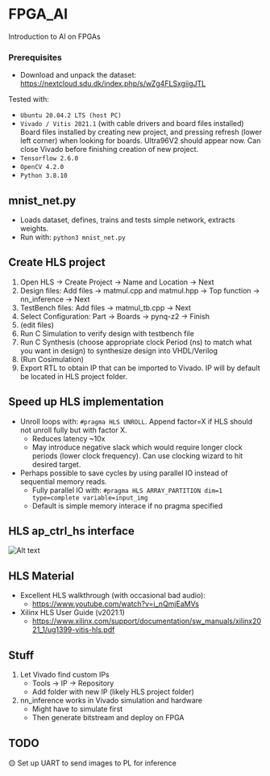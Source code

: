 # FPGA_AI
Introduction to AI on FPGAs

### Prerequisites
- Download and unpack the dataset: https://nextcloud.sdu.dk/index.php/s/wZg4FLSxgiigJTL

Tested with:
- `Ubuntu 20.04.2 LTS (host PC)`
- `Vivado / Vitis 2021.1` (with cable drivers and board files installed)
Board files installed by creating new project, and pressing refresh (lower left corner) when looking for boards. Ultra96V2 should appear now. Can close Vivado before finishing creation of new project. 
- `Tensorflow 2.6.0`
- `OpenCV 4.2.0`
- `Python 3.8.10`

## mnist_net.py
- Loads dataset, defines, trains and tests simple network, extracts weights.
- Run with: `python3 mnist_net.py`


## Create HLS project
1. Open HLS -> Create Project -> Name and Location -> Next
2. Design files: Add files -> matmul.cpp and matmul.hpp -> Top function -> nn_inference -> Next
3. TestBench files: Add files -> matmul_tb.cpp -> Next
4. Select Configuration: Part -> Boards -> pynq-z2 -> Finish
5. (edit files)
6. Run C Simulation to verify design with testbench file
7. Run C Synthesis (choose appropriate clock Period (ns) to match what you want in design) to synthesize design into VHDL/Verilog
8. (Run Cosimulation)
9. Export RTL to obtain IP that can be imported to Vivado. IP will by default be located in HLS project folder.


## Speed up HLS implementation
- Unroll loops with: `#pragma HLS UNROLL`. Append factor=X if HLS should not unroll fully but with factor X.
   - Reduces latency ~10x
   - May introduce negative slack which would require longer clock periods (lower clock frequency). Can use clocking wizard to hit desired target.
- Perhaps possible to save cycles by using parallel IO instead of sequential memory reads.
   - Fully parallel IO with: `#pragma HLS ARRAY_PARTITION dim=1 type=complete variable=input_img`
   - Default is simple memory interace if no pragma specified


## HLS ap_ctrl_hs interface
![Alt text](https://github.com/nhma20/FPGA_AI/blob/main/pictures/interface.png?raw=true)

## HLS Material
- Excellent HLS walkthrough (with occasional bad audio):
   - https://www.youtube.com/watch?v=i_nQmjEaMVs
- Xilinx HLS User Guide (v2021.1)
   - https://www.xilinx.com/support/documentation/sw_manuals/xilinx2021_1/ug1399-vitis-hls.pdf


## Stuff
1. Let Vivado find custom IPs
   - Tools -> IP -> Repository
   - Add folder with new IP (likely HLS project folder)
2. nn_inference works in Vivado simulation and hardware
   - Might have to simulate first
   - Then generate bitstream and deploy on FPGA


## TODO
:yellow_circle: Set up UART to send images to PL for inference
